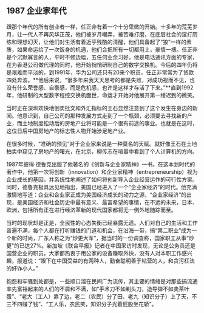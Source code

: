## 1987 企业家年代

跟那个年代的所有创业者一样，任正非有着一个十分卑微的开始。十多年的荒芜岁月，让一代人不再风华正茂，他们被岁月嘲弄，被苦难打磨，在底层社会的滚打历练和理想幻灭，让他们对生活有着近乎残酷的清醒，他们具备起了“狼”一样的素质，如果命运给了一次饭身的机遇，他们会把所有一切都用上，豪情一搏。任正非是个沉默寡言的人，平时不修边幅，五任何业余习好，他是电话通讯方面的专家，在为香港公司做代理的同时，他开始悄悄研制自己的数字交换机。今后的四年仍将是艰难而平淡的，到1991年，华为公司还只有20来个职员，任正非常常为了贷款四处奔波。**他后来说，“很多年来我天天思考的都是失败，对成功视而不见，也没有什么荣誉感、自豪感，而是危机感，也许是这样才存活了下来。”**直到1992年，他研制的大型数字程控交换机面世，命运才开始对他展开第一缕迟到的微笑。

当时正在深圳欢快地倒卖批文和外汇指标的王石显然注意到了这个发生在身边的新闻。他意识到，自己公司的那种发展方式走到了一个瓶颈，必须要去寻找新的产业，而土地制度松动后的房地产业将可能是一个很有前途的事业。也就是在这时，这位日后中国房地产的标志性人物开始涉足地产业。

在很多时候，“准确的预见”对于企业家来说是一种莫名的天赋。就好像王石在土地拍卖中窥见了房地产的曙光，在北京，柳传志在喧嚣中看到了个人计算机的方向。

1987年彼得·德鲁克出版了他著名的《创新与企业家精神》一书。在这本划时代的著作中，他第一次将创新（innovation）和企业家精神（entrepreneurship）视为企业成长的基因，并系统性地阐述了如何将创新导入企业经营运作的可行性方案。同时，德鲁克极具远见地指出，美国已经进入了一个“企业家经济”的时代。他充满激情地写道：企业和企业家正成为美国经济成长的动力之源，“企业家经济”的出现，是美国经济和社会历史中最有意义、最富希望的事情，在不远的未来，日本、欧洲，包括所有正在进行经济革新的现代国家都将无一例外地随踪而至。

当时的现状却是正是，全民性的心态失衡已经暴露无遗。人们对自己的生活和工作普遍不满，每个人都在打听赚钱的门道和机会，在沿海一带，搞“第二职业”成为一个新的时尚，广东人称之为“炒更大军”，据当时的一份调查称，国家职工从事“炒更”的已达27%。新加坡《联合早报》记者在中国采访时发现，无论是公务员还是国营企业的职员，大家都热衷于用公家的设备赚取外快，没有人对本职工作感兴趣，报道说：“眼下在中国受益的有两种人，勤奋聪明善于钻营的人，和贪污枉法的奸诈小人。”

抱怨和牢骚到处都是，一些顺口溜在民间广为流传，其主要的情绪是对那些搞流通率先富裕起来的人们的不屑和不满，如“手术刀不如剃头刀，造导弹不如卖茶叶蛋”、“老大（工人）靠了边，老二（农民）分了田、老九（知识分子）上了天，不三不四赚了钱”、“工人乐，农民笑，知识分子光着屁股坐花轿”。